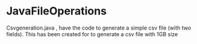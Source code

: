 # JavaFileOperations
Csvgeneration.java , have the code to generate a simple csv file (with two fields). This has been created for to generate a csv file with 1GB size


